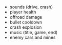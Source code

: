 * sounds (drive, crash)
* player health
* offroad damage
* bullet cooldown
* crash explosion 
* music (title, game, end)
* enemy cars and mines
